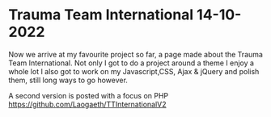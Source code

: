 # Trauma Team International 14-10-2022

Now we arrive at my favourite project so far, a page made about the Trauma Team International.
Not only I got to do a project around a theme I enjoy a whole lot I also got to work on my Javascript,CSS, Ajax & jQuery and polish them, still long ways to go 
however.

A second version is posted with a focus on PHP https://github.com/Laogaeth/TTInternationalV2

